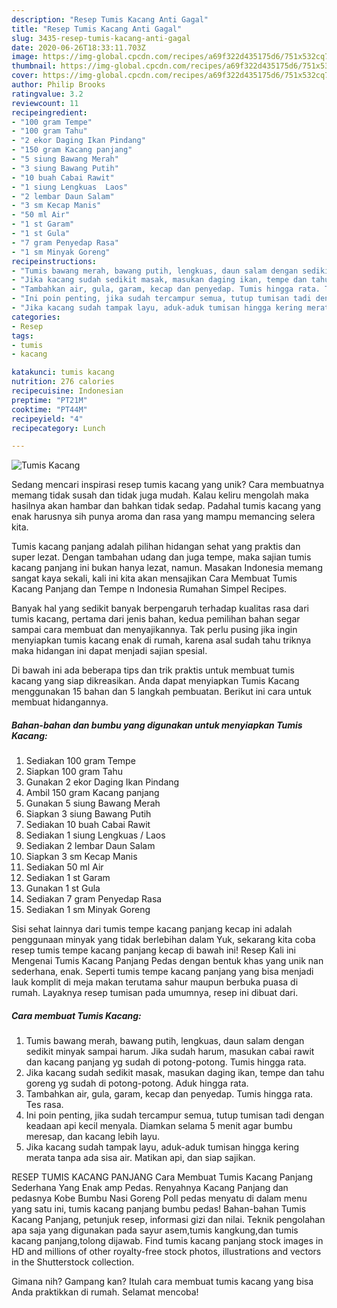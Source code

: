 ```yaml
---
description: "Resep Tumis Kacang Anti Gagal"
title: "Resep Tumis Kacang Anti Gagal"
slug: 3435-resep-tumis-kacang-anti-gagal
date: 2020-06-26T18:33:11.703Z
image: https://img-global.cpcdn.com/recipes/a69f322d435175d6/751x532cq70/tumis-kacang-foto-resep-utama.jpg
thumbnail: https://img-global.cpcdn.com/recipes/a69f322d435175d6/751x532cq70/tumis-kacang-foto-resep-utama.jpg
cover: https://img-global.cpcdn.com/recipes/a69f322d435175d6/751x532cq70/tumis-kacang-foto-resep-utama.jpg
author: Philip Brooks
ratingvalue: 3.2
reviewcount: 11
recipeingredient:
- "100 gram Tempe"
- "100 gram Tahu"
- "2 ekor Daging Ikan Pindang"
- "150 gram Kacang panjang"
- "5 siung Bawang Merah"
- "3 siung Bawang Putih"
- "10 buah Cabai Rawit"
- "1 siung Lengkuas  Laos"
- "2 lembar Daun Salam"
- "3 sm Kecap Manis"
- "50 ml Air"
- "1 st Garam"
- "1 st Gula"
- "7 gram Penyedap Rasa"
- "1 sm Minyak Goreng"
recipeinstructions:
- "Tumis bawang merah, bawang putih, lengkuas, daun salam dengan sedikit minyak sampai harum. Jika sudah harum, masukan cabai rawit dan kacang panjang yg sudah di potong-potong. Tumis hingga rata."
- "Jika kacang sudah sedikit masak, masukan daging ikan, tempe dan tahu goreng yg sudah di potong-potong. Aduk hingga rata."
- "Tambahkan air, gula, garam, kecap dan penyedap. Tumis hingga rata. Tes rasa."
- "Ini poin penting, jika sudah tercampur semua, tutup tumisan tadi dengan keadaan api kecil menyala. Diamkan selama 5 menit agar bumbu meresap, dan kacang lebih layu."
- "Jika kacang sudah tampak layu, aduk-aduk tumisan hingga kering merata tanpa ada sisa air. Matikan api, dan siap sajikan."
categories:
- Resep
tags:
- tumis
- kacang

katakunci: tumis kacang 
nutrition: 276 calories
recipecuisine: Indonesian
preptime: "PT21M"
cooktime: "PT44M"
recipeyield: "4"
recipecategory: Lunch

---
```



![Tumis Kacang](https://img-global.cpcdn.com/recipes/a69f322d435175d6/751x532cq70/tumis-kacang-foto-resep-utama.jpg)

Sedang mencari inspirasi resep tumis kacang yang unik? Cara membuatnya memang tidak susah dan tidak juga mudah. Kalau keliru mengolah maka hasilnya akan hambar dan bahkan tidak sedap. Padahal tumis kacang yang enak harusnya sih punya aroma dan rasa yang mampu memancing selera kita.

Tumis kacang panjang adalah pilihan hidangan sehat yang praktis dan super lezat. Dengan tambahan udang dan juga tempe, maka sajian tumis kacang panjang ini bukan hanya lezat, namun. Masakan Indonesia memang sangat kaya sekali, kali ini kita akan mensajikan Cara Membuat Tumis Kacang Panjang dan Tempe n Indonesia Rumahan Simpel Recipes.

Banyak hal yang sedikit banyak berpengaruh terhadap kualitas rasa dari tumis kacang, pertama dari jenis bahan, kedua pemilihan bahan segar sampai cara membuat dan menyajikannya. Tak perlu pusing jika ingin menyiapkan tumis kacang enak di rumah, karena asal sudah tahu triknya maka hidangan ini dapat menjadi sajian spesial.


Di bawah ini ada beberapa tips dan trik praktis untuk membuat tumis kacang yang siap dikreasikan. Anda dapat menyiapkan Tumis Kacang menggunakan 15 bahan dan 5 langkah pembuatan. Berikut ini cara untuk membuat hidangannya.

<!--inarticleads1-->

##### Bahan-bahan dan bumbu yang digunakan untuk menyiapkan Tumis Kacang:

1. Sediakan 100 gram Tempe
1. Siapkan 100 gram Tahu
1. Gunakan 2 ekor Daging Ikan Pindang
1. Ambil 150 gram Kacang panjang
1. Gunakan 5 siung Bawang Merah
1. Siapkan 3 siung Bawang Putih
1. Sediakan 10 buah Cabai Rawit
1. Sediakan 1 siung Lengkuas / Laos
1. Sediakan 2 lembar Daun Salam
1. Siapkan 3 sm Kecap Manis
1. Sediakan 50 ml Air
1. Sediakan 1 st Garam
1. Gunakan 1 st Gula
1. Sediakan 7 gram Penyedap Rasa
1. Sediakan 1 sm Minyak Goreng


Sisi sehat lainnya dari tumis tempe kacang panjang kecap ini adalah penggunaan minyak yang tidak berlebihan dalam Yuk, sekarang kita coba resep tumis tempe kacang panjang kecap di bawah ini! Resep Kali ini Mengenai Tumis Kacang Panjang Pedas dengan bentuk khas yang unik nan sederhana, enak. Seperti tumis tempe kacang panjang yang bisa menjadi lauk komplit di meja makan terutama sahur maupun berbuka puasa di rumah. Layaknya resep tumisan pada umumnya, resep ini dibuat dari. 

<!--inarticleads2-->

##### Cara membuat Tumis Kacang:

1. Tumis bawang merah, bawang putih, lengkuas, daun salam dengan sedikit minyak sampai harum. Jika sudah harum, masukan cabai rawit dan kacang panjang yg sudah di potong-potong. Tumis hingga rata.
1. Jika kacang sudah sedikit masak, masukan daging ikan, tempe dan tahu goreng yg sudah di potong-potong. Aduk hingga rata.
1. Tambahkan air, gula, garam, kecap dan penyedap. Tumis hingga rata. Tes rasa.
1. Ini poin penting, jika sudah tercampur semua, tutup tumisan tadi dengan keadaan api kecil menyala. Diamkan selama 5 menit agar bumbu meresap, dan kacang lebih layu.
1. Jika kacang sudah tampak layu, aduk-aduk tumisan hingga kering merata tanpa ada sisa air. Matikan api, dan siap sajikan.


RESEP TUMIS KACANG PANJANG Cara Membuat Tumis Kacang Panjang Sederhana Yang Enak amp Pedas. Renyahnya Kacang Panjang dan pedasnya Kobe Bumbu Nasi Goreng Poll pedas menyatu di dalam menu yang satu ini, tumis kacang panjang bumbu pedas! Bahan-bahan Tumis Kacang Panjang, petunjuk resep, informasi gizi dan nilai. Teknik pengolahan apa saja yang digunakan pada sayur asem,tumis kangkung,dan tumis kacang panjang,tolong dijawab. Find tumis kacang panjang stock images in HD and millions of other royalty-free stock photos, illustrations and vectors in the Shutterstock collection. 

Gimana nih? Gampang kan? Itulah cara membuat tumis kacang yang bisa Anda praktikkan di rumah. Selamat mencoba!
